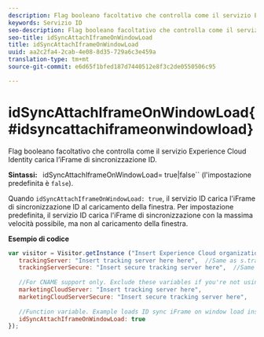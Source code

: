 ```yaml
---
description: Flag booleano facoltativo che controlla come il servizio Experience Cloud Identity carica l’iFrame di sincronizzazione ID.
keywords: Servizio ID
seo-description: Flag booleano facoltativo che controlla come il servizio Experience Cloud Identity carica l’iFrame di sincronizzazione ID.
seo-title: idSyncAttachIframeOnWindowLoad
title: idSyncAttachIframeOnWindowLoad
uuid: aa2c2fa4-2cab-4e08-8d35-729a6c3e459a
translation-type: tm+mt
source-git-commit: e6d65f1bfed187d7440512e8f3c2de0550506c95

---
```



# idSyncAttachIframeOnWindowLoad{#idsyncattachiframeonwindowload}

Flag booleano facoltativo che controlla come il servizio Experience Cloud Identity carica l’iFrame di sincronizzazione ID.

**Sintassi:** ` `idSyncAttachIframeOnWindowLoad= true|false`` (l'impostazione predefinita è `false`).

Quando `idSyncAttachIframeOnWindowLoad: true`, il servizio ID carica l'iFrame di sincronizzazione ID al caricamento della finestra. Per impostazione predefinita, il servizio ID carica l'iFrame di sincronizzazione con la massima velocità possibile, ma non al caricamento della finestra.

**Esempio di codice**

```js
var visitor = Visitor.getInstance ("Insert Experience Cloud organization ID here",{ 
   trackingServer: "Insert tracking server here here",  //Same as s.trackingServer 
   trackingServerSecure: "Insert secure tracking server here",  //Same as s.trackingServerSecure 
 
   //For CNAME support only. Exclude these variables if you're not using CNAME 
   marketingCloudServer: "Insert tracking server here", 
   marketingCloudServerSecure: "Insert secure tracking server here", 
 
   //Function variable. Example loads ID sync iFrame on window load instad of ASAP. 
   idSyncAttachIframeOnWindowLoad: true 
});
```

